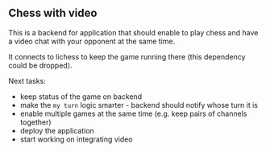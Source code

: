 ## Chess with video

This is a backend for application that should enable to play chess and have a video chat with your opponent at the same time.

It connects to lichess to keep the game running there (this dependency could be dropped).

Next tasks:

- keep status of the game on backend
- make the `my turn` logic smarter - backend should notify whose turn it is
- enable multiple games at the same time (e.g. keep pairs of channels together)
- deploy the application
- start working on integrating video
